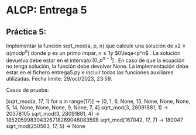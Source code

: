# ALCP: Entrega 5
## Práctica 5:
Implementar la función sqrt_mod(a, p, n) que calcule una solución de $x2≡a(mod p^n)$
 donde p es un primo impar, $n\geq1y$ $0\leqa<p^n$
. La solución devuelva debe estar en el intervalo $[0,p^{n−1}]$
. En caso de que la ecuación no tenga solución, la función debe devolver None. La implementación debe estar en el fichero entrega5.py e incluir todas las funciones auxiliares utilizadas. Fecha límite: 29/oct/2023, 23:59.

Casos de prueba:

[sqrt_mod(a, 17, 1) for a in range(17)] -> [0, 1, 6, None, 15, None, None, None, 5, 14, None, None, None, 9, None, 7, 4]
sqrt_mod(3, 28091881, 1) -> 20378105
sqrt_mod(3, 28091881, 4) -> 185205998304326718269046083598
sqrt_mod(167042, 17, 7) -> 180047
sqrt_mod(250563, 17, 5) -> None
